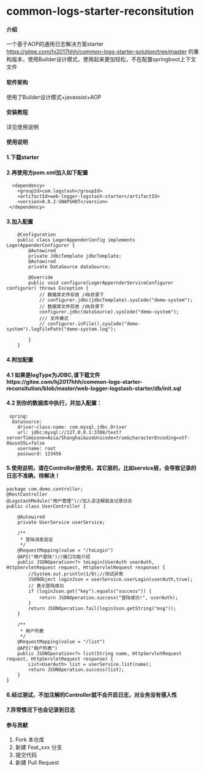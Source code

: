# common-logs-starter-reconsitution

#### 介绍
一个基于AOP的通用日志解决方案starter
https://gitee.com/hj2017hhh/common-logs-starter-solution/tree/master
的重构版本，使用Builder设计模式，使用起来更加轻松，不在配置springboot上下文文件
#### 软件架构
使用了Builder设计模式+javassist+AOP

#### 安装教程

详见使用说明

#### 使用说明

#### 1.下载starter
#### 2.再使用方pom.xml加入如下配置
      <dependency>
	    <groupId>com.logstash</groupId>
	    <artifactId>web-logger-logstash-starter</artifactId>
	    <version>0.0.2-SNAPSHOT</version>
     </dependency>	
#### 3.加入配置
        @Configuration
        public class LogerAppenderConfig implements LogerAppenderConfigurer {
        	@Autowired
        	private JdbcTemplate jdbcTemplate;
        	@Autowired
        	private DataSource dataSource;
        
        	@Override
        	public void configure(LogerAppernderServiceConfigurer configurer) throws Exception {
        		// 数据库文件存放 /db目录下
        		// configurer.jdbc(jdbcTemplate).sysCode("demo-system");
        		// 数据库文件存放 /db目录下
        		configurer.jdbc(dataSource).sysCode("demo-system");
        		/// 文件模式
        		// configurer.inFile().sysCode("demo-system").logFilePath("demo-system.log");
        
        	}
        }
#### 4.附加配置
 #### 4.1 如果是logType为JDBC,请下载文件https://gitee.com/hj2017hhh/common-logs-starter-reconsitution/blob/master/web-logger-logstash-starter/db/init.sql
 #### 4.2 到你的数据库中执行，并加入配置：
	 spring:
	  datasource:
	    driver-class-name: com.mysql.jdbc.Driver
	    url: jdbc:mysql://127.0.0.1:3308/test?serverTimezone=Asia/Shanghai&useUnicode=true&characterEncoding=utf-8&useSSL=false
	    username: root
	    password: 123456

 #### 5.使用说明，请在Controller层使用，其它层的，比如service层，会导致记录的日志不准确，待解决！
	package com.demo.controller;
	@RestController
	@LogstashModule("用户管理")//加入该注解就会记录日志
	public class UserController {

		@Autowired
		private UserService userService;

		/**
		 * 登陆消息验证
		 */
		@RequestMapping(value = "/toLogin")
		@API("用户登陆")//接口功能介绍
		public JSONOperation<?> toLogin(UserAuth userAuth, HttpServletRequest request, HttpServletRequest response) {
			//System.out.println(1/0);//测试异常
			JSONObject loginJson = userService.userLogin(userAuth,true);
			// 表示登陆成功
			if (loginJson.get("key").equals("success")) {
				return JSONOperation.success("登陆成功!", userAuth);
			}
			return JSONOperation.fail(loginJson.getString("msg"));
		}

		/**
		 * 用户列表
		 */
		@RequestMapping(value = "/list")
		@API("用户列表")
		public JSONOperation<?> list(String name, HttpServletRequest request, HttpServletRequest response) {
			List<UserAuth> list = userService.list(name);
			return JSONOperation.success(list);
		}
	}

#### 6.经过测试，不加注解的Controller就不会开启日志，对业务没有侵入性


#### 7.异常情况下也会记录到日志

#### 参与贡献

1.  Fork 本仓库
2.  新建 Feat_xxx 分支
3.  提交代码
4.  新建 Pull Request
